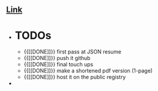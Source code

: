 ## [Link](https://registry.jsonresume.org/jf2978)
- # TODOs
    - {{[[DONE]]}} first pass at JSON resume
    - {{[[DONE]]}} push it github
    - {{[[DONE]]}} final touch ups
    - {{[[DONE]]}} make a shortened pdf version (1-page)
    - {{[[DONE]]}} host it on the public registry
- 
